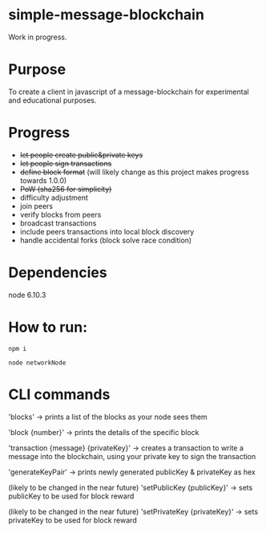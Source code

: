 # simple-message-blockchain

Work in progress.

# Purpose
To create a client in javascript of a message-blockchain for experimental and educational purposes.

# Progress
* ~~let people create public&private keys~~
* ~~let people sign transactions~~
* ~~define block format~~ (will likely change as this project makes progress towards 1.0.0)
* ~~PoW (sha256 for simplicity)~~
* difficulty adjustment
* join peers
* verify blocks from peers
* broadcast transactions
* include peers transactions into local block discovery
* handle accidental forks (block solve race condition)

# Dependencies

node 6.10.3

# How to run:

`npm i`

`node networkNode`

# CLI commands

'blocks' -> prints a list of the blocks as your node sees them

'block {number}' -> prints the details of the specific block

'transaction {message} {privateKey}' -> creates a transaction to write a message into the blockchain, using your private key to sign the transaction
  
'generateKeyPair' -> prints newly generated publicKey & privateKey as hex

(likely to be changed in the near future) 'setPublicKey {publicKey}' -> sets publicKey to be used for block reward

(likely to be changed in the near future) 'setPrivateKey {privateKey}' -> sets privateKey to be used for block reward
